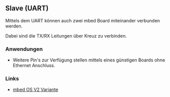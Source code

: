 ## Slave (UART)

Mittels dem UART können auch zwei mbed Board miteinander verbunden werden.

Dabei sind die TX/RX Leitungen über Kreuz zu verbinden.

### Anwendungen

*   Weitere Pin&#039;s zur Verfügung stellen mittels eines günstigen Boards ohne Ethernet Anschluss.

### Links

*  [mbed OS V2 Variante](https://developer.mbed.org/compiler/#import:/teams/smdiotkit1ch/code/SerialSlave/)

